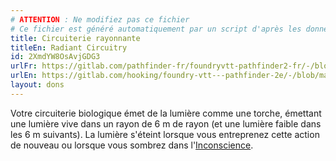 ```yaml
---
# ATTENTION : Ne modifiez pas ce fichier
# Ce fichier est généré automatiquement par un script d'après les données du module Foundry VTT officiel et de sa traduction
title: Circuiterie rayonnante
titleEn: Radiant Circuitry
id: 2XmdYW8OsAvjGDG3
urlFr: https://gitlab.com/pathfinder-fr/foundryvtt-pathfinder2-fr/-/blob/master/data/feats/2XmdYW8OsAvjGDG3.htm
urlEn: https://gitlab.com/hooking/foundry-vtt---pathfinder-2e/-/blob/master/packs/data/feats.db/radiant-circuitry.json
layout: dons
---
```

Votre circuiterie biologique émet de la lumière comme une torche, émettant une lumière vive dans un rayon de 6 m de rayon (et une lumière faible dans les 6 m suivants). La lumière s'éteint lorsque vous entreprenez cette action de nouveau ou lorsque vous sombrez dans l'[Inconscience](../conditions/inconscient.md).
